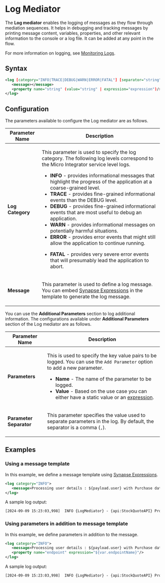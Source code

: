 # Log Mediator

The **Log mediator** enables the logging of messages as they flow through mediation sequences. It helps in debugging and tracking messages by printing message content, variables, properties, and other relevant information to the console or a log file. It can be added at any point in the flow.

For more information on logging, see [Monitoring Logs]({{base_path}}/observe-and-manage/classic-observability-logs/monitoring-logs/).

## Syntax

```xml
<log [category="INFO|TRACE|DEBUG|WARN|ERROR|FATAL"] [separator="string"]>
   <message></message>
   <property name="string" (value="string" | expression="expression")/>+
</log>
```

## Configuration

The parameters available to configure the Log mediator are as
follows.

<table>
<thead>
<tr class="header">
<th>Parameter Name</th>
<th>Description</th>
</tr>
</thead>
<tbody>
<tr class="odd">
<td><strong>Log Category</strong></td>
<td><p>This parameter is used to specify the log category. The following log levels correspond to the Micro Integrator service level logs.</p>
<ul>
<li><strong>INFO</strong> - provides informational messages that highlight the progress of the application at a coarse-grained level.</li>
<li><strong>TRACE</strong> - provides fine-grained informational events than the DEBUG level.</li>
<li><strong>DEBUG</strong> - provides fine-grained informational events that are most useful to debug an application.</li>
<li><strong>WARN</strong> - provides informational messages on potentially harmful situations.</li>
<li><strong>ERROR</strong> - provides error events that might still allow the application to continue running.</li>
<li><p><strong>FATAL</strong> - provides very severe error events that will presumably lead the application to abort.</p></li>
</ul></td>
</tr>
<tr class="even">
<td><strong>Message</strong></td>
<td>
<p>This parameter is used to define a log message. You can embed <a href="{{base_path}}/reference/synapse-properties/synapse-expressions">Synapse Expressions</a> in the template to generate the log message.</p></td>
</tr>
</tbody>
</table>

You can use the <strong>Additional Parameters</strong> section to log additional information. The configurations available under <strong>Additional Parameters</strong> section of the Log mediator are as follows.

<table>
<thead>
<tr class="header">
<th>Parameter Name</th>
<th>Description</th>
</tr>
</thead>
<tbody>
<tr class="odd">
<td><strong>Parameters</strong></td>
<td><p>This is used to specify the key value pairs to be logged. You can use the <code>Add Parameter</code> option to add a new parameter.
<ul>
<li><strong>Name</strong> - The name of the parameter to be logged.</li>
<li><strong>Value</strong> - Based on the use case you can either have a static value or an <a href="{{base_path}}/reference/synapse-properties/synapse-expressions">expression</a>.</li>
</ul></p></td>
</tr>
<tr class="even">
<td><strong>Parameter Separator</strong></td>
<td>
<p>This parameter specifies the value used to separate parameters in the log. By default, the separator is a comma (<code>,</code>).</p></td>
</tr>
</tbody>
</table>

## Examples

### Using a message template

In this example, we define a message template using [Synapse Expressions]({{base_path}}/reference/synapse-properties/synapse-expressions).

```xml
<log category="INFO">
   <message>Processing user details : ${payload.user} with Purchase data : ${var.purchaseDetails}</message>
</log>
```

A sample log output:
```xml
[2024-09-09 15:23:03,998]  INFO {LogMediator} - {api:StockQuoteAPI} Processing user details : {"firstName":"Johne", "lastName": "Doe"} with Purchase data : {"itemCode": 8987, "price": 45}
```

### Using parameters in addition to message template

In this example, we define parameters in addition to the message.

```xml 
<log category="INFO">
   <message>Processing user details : ${payload.user} with Purchase data : ${var.purchaseDetails}</message>
   <property name="endpoint" expression="${var.endpointName}"/>
</log>
```
A sample log output:
```xml
[2024-09-09 15:23:03,998]  INFO {LogMediator} - {api:StockQuoteAPI} Processing user details : {"firstName":"Johne", "lastName": "Doe"} with Purchase data : {"itemCode": 8987, "price": 45}, endpoint = PurchaseEP
```
